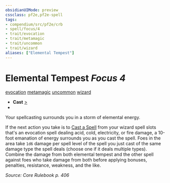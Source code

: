 ```yaml
---
obsidianUIMode: preview
cssclass: pf2e,pf2e-spell
tags:
- compendium/src/pf2e/crb
- spell/focus/4
- trait/evocation
- trait/metamagic
- trait/uncommon
- trait/wizard
aliases: ["Elemental Tempest"]
---
```

# Elemental Tempest *Focus 4*   
[evocation](evocation.md "Evocation School Trait")  [metamagic](metamagic.md "Metamagic General Trait")  [uncommon](uncommon.md "Uncommon Rarity Trait")  [wizard](Reference/Rules/Traits/wizard.md "Wizard Class Trait")  

- **Cast** [>](chapter-9-playing-the-game.md#Actions "Single Action") 
- 

Your spellcasting surrounds you in a storm of elemental energy.

If the next action you take is to [Cast a Spell](cast-a-spell.md) from your wizard spell slots that's an evocation spell dealing acid, cold, electricity, or fire damage, a 10-foot emanation of energy surrounds you as you cast the spell. Foes in the area take `1d6` damage per spell level of the spell you just cast of the same damage type the spell deals (choose one if it deals multiple types). Combine the damage from both elemental tempest and the other spell against foes who take damage from both before applying bonuses, penalties, resistance, weakness, and the like.

*Source: Core Rulebook p. 406*
